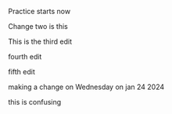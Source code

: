 Practice starts now

Change two is this


This is the third edit


fourth edit

fifth edit

making a change on Wednesday on jan 24 2024

this is confusing
